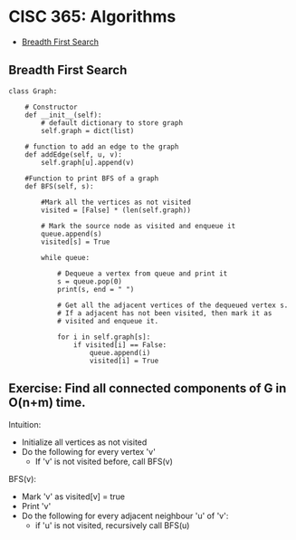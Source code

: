 # CISC 365: Algorithms

- [Breadth First Search](#breadth-first-search)


## Breadth First Search 

```
class Graph:
	
	# Constructor
	def __init__(self):
		# default dictionary to store graph
		self.graph = dict(list)
	
	# function to add an edge to the graph
	def addEdge(self, u, v):
		self.graph[u].append(v)

	#Function to print BFS of a graph
	def BFS(self, s):
		
		#Mark all the vertices as not visited 
		visited = [False] * (len(self.graph))
		
		# Mark the source node as visited and enqueue it
		queue.append(s)
		visited[s] = True
		
		while queue:
			
			# Dequeue a vertex from queue and print it
			s = queue.pop(0)
			print(s, end = " ")
			
			# Get all the adjacent vertices of the dequeued vertex s.
			# If a adjacent has not been visited, then mark it as 
			# visited and enqueue it.
			
			for i in self.graph[s]:
				if visited[i] == False:
					queue.append(i)
					visited[i] = True
```
## Exercise: Find all connected components of G in O(n+m) time.

Intuition: 

- Initialize all vertices as not visited
- Do the following for every vertex 'v'
	- If 'v' is not visited before, call BFS(v)

BFS(v):

- Mark 'v' as visited[v] = true
- Print 'v'
- Do the following for every adjacent neighbour 'u' of 'v':
	- if 'u' is not visited, recursively call BFS(u)

